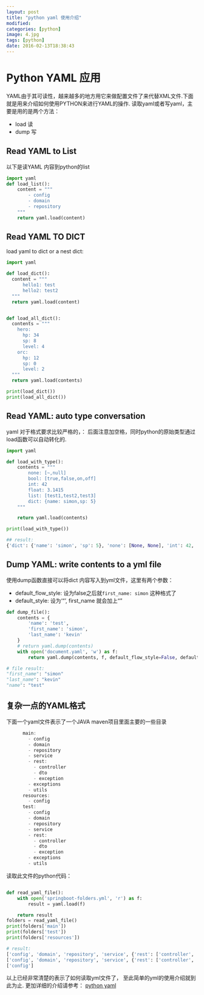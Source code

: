 ```yaml
---
layout: post
title: "python yaml 使用介绍"
modified:
categories: [python]
image: 4.jpg
tags: [python]
date: 2016-02-13T18:38:43
---
```


# Python YAML 应用

YAML由于其可读性，越来越多的地方用它来做配置文件了来代替XML文件.下面就是用来介绍如何使用PYTHON来进行YAML的操作.
读取yaml或者写yaml，主要是用的是两个方法：

- load 读
- dump 写

## Read YAML to List

以下是读YAML 内容到python的list

```PYTHON
import yaml
def load_list():
    content = """
        - config
        - domain
        - repository
    """
    return yaml.load(content)
```

## Read YAML TO DICT

load yaml to dict or a nest dict:

```python
import yaml

def load_dict():
  content = """
      hello1: test
      hello2: test2
  """
  return yaml.load(content)


def load_all_dict():
  contents = """
    hero:
      hp: 34
      sp: 8
      level: 4
    orc:
      hp: 12
      sp: 0
      level: 2
  """
  return yaml.load(contents)

print(load_dict())
print(load_all_dict())
```

## Read YAML: auto type conversation

yaml 对于格式要求比较严格的，： 后面注意加空格，同时python的原始类型通过load函数可以自动转化的.

```python
import yaml

def load_with_type():
    contents = """
        none: [~,null]
        bool: [true,false,on,off]
        int: 42
        float: 3.1415
        list: [test1,test2,test3]
        dict: {name: simon,sp: 5}
    """

    return yaml.load(contents)

print(load_with_type())

## result:
{'dict': {'name': 'simon', 'sp': 5}, 'none': [None, None], 'int': 42, 'bool': [True, False, True, False], 'list': ['test1', 'test2', 'test3'], 'float': 3.1415}
```

## Dump YAML: write contents to a yml file

使用dump函数直接可以将dict 内容写入到yml文件，这里有两个参数：
- default_flow_style: 设为false之后就```first_name: simon``` 这种格式了
- default_style: 设为‘“’, first_name 就会加上“”

```python
def dump_file():
    contents = {
        'name': 'test',
        'first_name': 'simon',
        'last_name': 'kevin'
    }
    # return yaml.dump(contents)
    with open('document.yaml', 'w') as f:
        return yaml.dump(contents, f, default_flow_style=False, default_style='"')

# file result:
"first_name": "simon"
"last_name": "kevin"
"name": "test"

```

## 复杂一点的YAML格式

下面一个yaml文件表示了一个JAVA maven项目里面主要的一些目录

```java
      main:
        - config
        - domain
        - repository
        - service
        - rest:
          - controller
          - dto
          - exception
        - exceptions
        - utils
      resources:
        - config
      test:
        - config
        - domain
        - repository
        - service
        - rest:
          - controller
          - dto
          - exception
        - exceptions
        - utils
```

读取此文件的python代码：

```python

def read_yaml_file():
    with open('springboot-folders.yml', 'r') as f:
        result = yaml.load(f)

    return result
folders = read_yaml_file()
print(folders['main'])
print(folders['test'])
print(folders['resources'])

# result:
['config', 'domain', 'repository', 'service', {'rest': ['controller', 'dto', 'exception']}, 'exceptions', 'utils']
['config', 'domain', 'repository', 'service', {'rest': ['controller', 'dto', 'exception']}, 'exceptions', 'utils']
['config']

```

以上已经非常清楚的表示了如何读取yml文件了， 至此简单的yml的使用介绍就到此为止. 更加详细的介绍请参考：
[python yaml](http://pyyaml.org/wiki/PyYAMLDocumentation)
